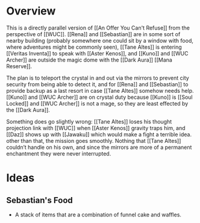 # Overview
This is a directly parallel version of [[An Offer You Can't Refuse]] from the perspective of [[WUC]]. [[Rena]] and [[Sebastian]] are in some sort of nearby building (probably somewhere one could sit by a window with food, where adventures might be commonly seen), [[Tane Altes]] is entering [[Veritas Inventa]] to speak with [[Aster Kenos]], and [[Kuno]] and [[WUC Archer]] are outside the magic dome with the [[Dark Aura]] [[Mana Reserve]].

The plan is to teleport the crystal in and out via the mirrors to prevent city security from being able to detect it, and for [[Rena]] and [[Sebastian]] to provide backup as a last resort in case [[Tane Altes]] somehow needs help. [[Kuno]] and [[WUC Archer]] are on crystal duty because [[Kuno]] is [[Soul Locked]] and [[WUC Archer]] is not a mage, so they are least effected by the [[Dark Aura]].

Something does go slightly wrong: [[Tane Altes]] loses his thought projection link with [[WUC]] when [[Aster Kenos]] gravity traps him, and [[Daz]] shows up with [[Jawaku]] which would make a fight a terrible idea. other than that, the mission goes smoothly. Nothing that [[Tane Altes]] couldn’t handle on his own, and since the mirrors are more of a permanent enchantment they were never interrupted.
# Ideas
## Sebastian's Food
- A stack of items that are a combination of funnel cake and waffles.
